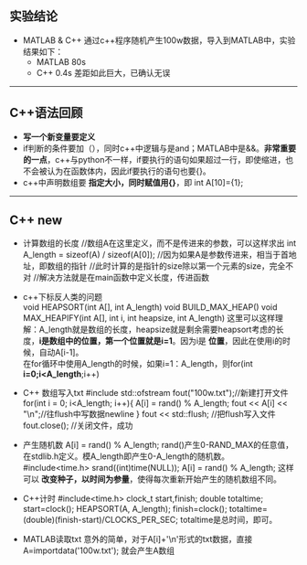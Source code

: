 ## 实验结论
- MATLAB & C++
通过c++程序随机产生100w数据，导入到MATLAB中，实验结果如下：
  - MATLAB 80s
  - C++ 0.4s
差距如此巨大，已确认无误
***
## C++语法回顾
- **写一个新变量要定义**
- if判断的条件要加（），同时c++中逻辑与是and；MATLAB中是&&。**非常重要的一点**，c++与python不一样，if要执行的语句如果超过一行，即使缩进，也不会被认为在函数体内，因此if要执行的语句也要{}。
- c++中声明数组要 **指定大小，同时赋值用{}**，即 int A[10]={1};
***
## C++ new
- 计算数组的长度
      //数组A在这里定义，而不是传进来的参数，可以这样求出
      int A_length = sizeof(A) / sizeof(A[0]);
      //因为如果A是参数传进来，相当于首地址，即数组的指针
      //此时计算的是指针的size除以第一个元素的size，完全不对
      //解决方法就是在main函数中定义长度，传进函数

- c++下标反人类的问题  
      void HEAPSORT(int A[], int A_length)
      void BUILD_MAX_HEAP()
      void MAX_HEAPIFY(int A[], int i, int heapsize, int A_length)
  这里可以这样理解：A_length就是数组的长度，heapsize就是剩余需要heapsort考虑的长度，**i是数组中的位置，第一个位置就是i=1**。因为i是 **位置**，因此在使用i的时候，自动A[i-1]。  
  在for循环中使用A_length的时候，如果i=1：A_length，则for(int **i=0;i<A_length**;i++)

- C++ 数组写入txt
      #include<fstream>
      std::ofstream fout("100w.txt");//新建打开文件
      for(int i = 0; i<A_length; i++){
		      A[i] = rand() % A_length;
		        fout << A[i] << "\n";//往flush中写数据newline
	    }
      fout << std::flush;  //把flush写入文件
      fout.close();   //关闭文件，成功

- 产生随机数
      A[i] = rand() % A_length;
  rand()产生0-RAND_MAX的任意值，在stdlib.h定义。模A_length即产生0-A_length的随机数。
      #include<time.h>
      srand((int)time(NULL));
      A[i] = rand() % A_length;
  这样可以 **改变种子，以时间为参量**，使得每次重新开始产生的随机数组不同。

- C++计时
      #include<time.h>
      clock_t start,finish;
      double totaltime;
      start=clock();
      HEAPSORT(A, A_length);
      finish=clock(); totaltime=(double)(finish-start)/CLOCKS_PER_SEC;
  totaltime是总时间，即可。

- MATLAB读取txt
  意外的简单，对于A[i]+'\n'形式的txt数据，直接
      A=importdata('100w.txt');
  就会产生A数组
